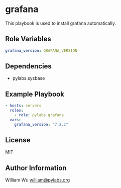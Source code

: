 grafana
==========

This playbook is used to install grafana automatically.

Role Variables
--------------

```yaml
grafana_version: GRAFANA_VERSION
```

Dependencies
------------

- pylabs.sysbase

Example Playbook
----------------

```yaml
- hosts: servers
  roles:
    - role: pylabs.grafana
  vars:
    grafana_version: "7.2.1"
```

License
-------

MIT

Author Information
------------------

William Wu <william@pylabs.org>
